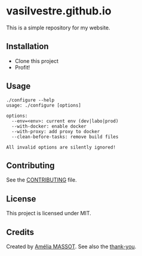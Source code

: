# vasilvestre.github.io

This is a simple repository for my website.

## Installation

- Clone this project
- Profit!

## Usage

```
./configure --help
usage: ./configure [options]

options:
  --env=<env>: current env (dev|labo|prod)
  --with-docker: enable docker
  --with-proxy: add proxy to docker
  --clean-before-tasks: remove build files

All invalid options are silently ignored!
```

## Contributing

See the [CONTRIBUTING](.github/CONTRIBUTING.md) file.

## License

This project is licensed under MIT.

## Credits

Created by [Amélia MASSOT](https://github.com/Zveltana).
See also the [thank-you](.github/thank-you.md).
